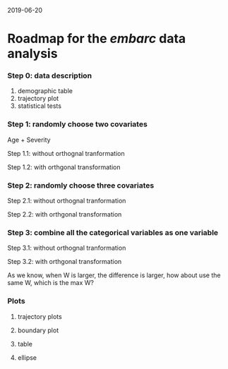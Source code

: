 2019-06-20

# Roadmap for the *embarc* data analysis

### Step 0: data description 

1. demographic table
2. trajectory plot
3. statistical tests

### Step 1: randomly choose two covariates

Age + Severity

Step 1.1: without orthognal tranformation

Step 1.2: with orthgonal transformation 

### Step 2: randomly choose three covariates

Step 2.1: without orthognal tranformation

Step 2.2: with orthgonal transformation 

### Step 3: combine all the categorical variables as one variable

Step 3.1: without orthognal tranformation

Step 3.2: with orthgonal transformation 

As we know, when W is larger, the difference is larger, how about use the same W, which is the max W?

### Plots 

1. trajectory plots

2. boundary plot 

3. table 

4. ellipse

